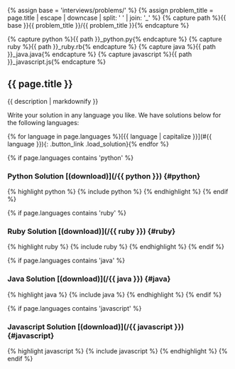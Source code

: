 {% assign base = 'interviews/problems/' %}
{% assign problem_title = page.title | escape | downcase | split: ' ' | join: '_' %}
{% capture path %}{{ base }}{{ problem_title }}/{{ problem_title }}{% endcapture %}


{% capture python %}{{ path }}_python.py{% endcapture %}
{% capture ruby %}{{ path }}_ruby.rb{% endcapture %}
{% capture java %}{{ path }}_java.java{% endcapture %}
{% capture javascript %}{{ path }}_javascript.js{% endcapture %}


## {{ page.title }}

{{ description | markdownify }}

Write your solution in any language you like. We have solutions below for the
following languages:

{% for language in page.languages %}<span>[{{ language | capitalize }}](#{{ language }}){: .button_link .load_solution}</span>{% endfor %}

{% if page.languages contains 'python' %}
### Python Solution [(download)](/{{ python }}) {#python}

{% highlight python %}
{% include python %}
{% endhighlight %}
{% endif %}


{% if page.languages contains 'ruby' %}
### Ruby Solution [(download)](/{{ ruby }}) {#ruby}

{% highlight ruby %}
{% include ruby %}
{% endhighlight %}
{% endif %}


{% if page.languages contains 'java' %}
### Java Solution [(download)](/{{ java }}) {#java}

{% highlight java %}
{% include java %}
{% endhighlight %}
{% endif %}


{% if page.languages contains 'javascript' %}
### Javascript Solution [(download)](/{{ javascript }}) {#javascript}

{% highlight javascript %}
{% include javascript %}
{% endhighlight %}
{% endif %}
